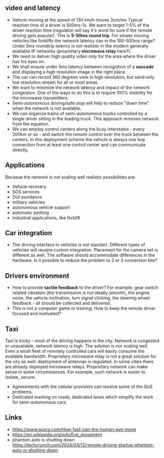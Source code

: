 
## video and latency

*  Vehicle moving at the speed of 130 km/h moves 3cm/ms Typical reaction time of a driver is 500ms-1s. We want to target 1-5% of the driver reaction time (regulaton will say it's word for sure if the remote driving gets popular). This is **5-50ms round trip**. For slower moving vehicles like forklifts the network latency can in the 100-500ms range? Under 5ms roundtrip latency is not realistic in the modern generally available IP networks (proprietary **microwave relay** here?).
*  We need to deliver high quality video only for the area where the driver has his eyes on. 
*  We shall ensure under 5ms latency between recognition of a **saccade** and displaying a high resolution image in the right place. 
*  The car can record 360 degrees view in high resolution, but send only low resolution stream for all or most areas.
*  We want to minimize the network latency and impact of the network congestion. One of the ways to do this is to require 100% visibility for the microwave transmitters. 
*  Semi-autonomous driving/safe stop will help to reduce "down time" when the network is not available.
*  We can organize trains of semi-autonomous trucks controlled by a single driver sitting in the leading truck. This approach removes network from the equation.
*  We can employ control centers along the busy interstates - every 200km or so - and switch the remote control over the truck between the centers. In this deployment scheme the vehicle is always one hop connection from at least one control center and can communicate directly.

## Applications

Becasue the network is not scaling well realistic possibilities are:

* Vehicle recovery
* SOS services
* DUI avoidance
* military vehicles
* autonomous vehicle support
* automatic parking 
* industrial applications, like forklift

## Car integration 

* The driving interface in vehicles is not standart. Different types of vehicles will reuqire custom integration. Placement for the camera set is different as well. The software should accommodate differences in the hardware. Is it possible to reduce the problem to 2 or 3 conversion kits?

## Drivers environment 

* How to provide **tactile feedback** to the driver? For example, gear switch related vibration (the transmission is not ideally smooth), the engine noise, the vehicle inclination, turn signal clicking, the steering wheel feedback - all should be collected and delivered.
* This is not a computer game or training. How to keep the remote driver focused and motivated?

## Taxi

Taxi is tricky - most of the driving happens in the city. Network is congested or unavailable, network latency is high. The solution is nor scaling well. Even a small fleet of remotely controlled cars will easily consume the available bandwidth. 
Proprietary microwave relay is not a great solution for the city as well: deployment of antennas is regulated. In some cities there are already deployed microwave relays. Proprietary network can make sense in some circumstances. For example, such network is easier to isolate, secure. 

*  Agreeements with the cellular providers can resolve some of the QoS problems. 
*  Dedicated marking on roads, dedicated lanes which simplify the work for semi-autonomous cars.


## Links

*  https://www.quora.com/How-fast-can-the-human-eye-move
*  https://en.wikipedia.org/wiki/Eye_movement
*  phantom.auto is shutting down https://techcrunch.com/2024/03/12/remote-driving-startup-phantom-auto-is-shutting-down
